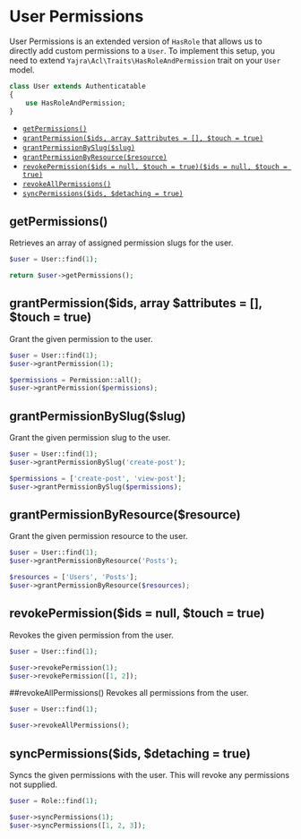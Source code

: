 # User Permissions

User Permissions is an extended version of `HasRole` that allows us to directly add custom permissions to a `User`. To implement this setup, you need to extend `Yajra\Acl\Traits\HasRoleAndPermission` trait on your `User` model.

```php
class User extends Authenticatable
{
    use HasRoleAndPermission;
}

```

- [`getPermissions()`](#get-permissions)
- [`grantPermission($ids, array $attributes = [], $touch = true)`](#grant)
- [`grantPermissionBySlug($slug)`](#grant-slug)
- [`grantPermissionByResource($resource)`](#grant-resource)
- [`revokePermission($ids = null, $touch = true)($ids = null, $touch = true)`](#revoke)
- [`revokeAllPermissions()`](#revoke-all)
- [`syncPermissions($ids, $detaching = true)`](#sync)


<a name="get-permissions"></a>
## getPermissions()
Retrieves an array of assigned permission slugs for the user.

```php
$user = User::find(1);

return $user->getPermissions();
```

<a name="grant"></a>
## grantPermission($ids, array $attributes = [], $touch = true)
Grant the given permission to the user.

```php
$user = User::find(1);
$user->grantPermission(1);

$permissions = Permission::all();
$user->grantPermission($permissions);
```

<a name="grant-slug"></a>
## grantPermissionBySlug($slug)
Grant the given permission slug to the user.

```php
$user = User::find(1);
$user->grantPermissionBySlug('create-post');

$permissions = ['create-post', 'view-post'];
$user->grantPermissionBySlug($permissions);
```

<a name="grant-resource"></a>
## grantPermissionByResource($resource)
Grant the given permission resource to the user.

```php
$user = User::find(1);
$user->grantPermissionByResource('Posts');

$resources = ['Users', 'Posts'];
$user->grantPermissionByResource($resources);
```

<a name="revoke"></a>
## revokePermission($ids = null, $touch = true)
Revokes the given permission from the user.

```php
$user = User::find(1);

$user->revokePermission(1);
$user->revokePermission([1, 2]);

```

<a name="revoke-all"></a>
##revokeAllPermissions()
Revokes all permissions from the user.

```php
$user = User::find(1);

$user->revokeAllPermissions();
```

<a name="sync"></a>
## syncPermissions($ids, $detaching = true)
Syncs the given permissions with the user. This will revoke any permissions not supplied.

```php
$user = Role::find(1);

$user->syncPermissions(1);
$user->syncPermissions([1, 2, 3]);
```